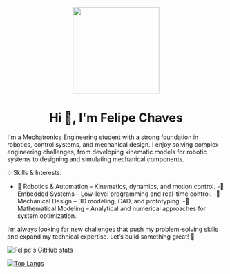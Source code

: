 <div id="header" align="center">
  <img src="https://i.giphy.com/media/v1.Y2lkPTc5MGI3NjExdDNhNGFlMGQ3NnczeHk5czNraTlyZm9iNWE4bmQ2a3Fub293M3BiYSZlcD12MV9pbnRlcm5hbF9naWZfYnlfaWQmY3Q9Zw/AvVomHLXVfoLrgmlJX/giphy.gif" width="200"/>
  <h1 align="center">Hi 👋, I'm Felipe Chaves</h1>
</div>

I'm a Mechatronics Engineering student with a strong foundation in robotics, control systems, and mechanical design. I enjoy solving complex engineering challenges, from developing kinematic models for robotic systems to designing and simulating mechanical components.

💡 Skills & Interests:
 - 🔹 Robotics & Automation – Kinematics, dynamics, and motion control.
 -🔹 Embedded Systems – Low-level programming and real-time control.
 -🔹 Mechanical Design – 3D modeling, CAD, and prototyping.
 -🔹 Mathematical Modeling – Analytical and numerical approaches for system optimization.
 

I’m always looking for new challenges that push my problem-solving skills and expand my technical expertise. Let’s build something great! 🚀

![Felipe's GitHub stats](https://github-readme-stats.vercel.app/api?username=FelipeCh18&show_icons=true&theme=transparent)

[![Top Langs](https://github-readme-stats.vercel.app/api/top-langs/?username=FelipeCh18&layout=donut-vertical)](https://github.com/FelipeCh18/github-readme-stats)

<!--
**FelipeCh18/FelipeCh18** is a ✨ _special_ ✨ repository because its `README.md` (this file) appears on your GitHub profile.

Here are some ideas to get you started:

- 🔭 I’m currently working on ...
- 🌱 I’m currently learning ...
- 👯 I’m looking to collaborate on ...
- 🤔 I’m looking for help with ...
- 💬 Ask me about ...
- 📫 How to reach me: ...
- 😄 Pronouns: ...
- ⚡ Fun fact: ...
-->
